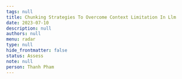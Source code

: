 ```yaml
---
tags: null
title: Chunking Strategies To Overcome Context Limitation In Llm
date: 2023-07-10
description: null
authors: null
menu: radar
type: null
hide_frontmatter: false
status: Assess
note: null
person: Thanh Pham
---
```



